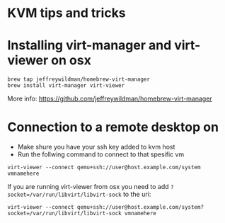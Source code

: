 # KVM tips and tricks



# Installing virt-manager and virt-viewer on osx
```
brew tap jeffreywildman/homebrew-virt-manager
brew install virt-manager virt-viewer
```
More info:  https://github.com/jeffreywildman/homebrew-virt-manager

# Connection to a remote desktop on
- Make shure you have your ssh key added to kvm host
- Run the follwing command to connect to that spesific vm
```
virt-viewer --connect qemu+ssh://user@host.example.com/system vmnamehere
```
If you are running virt-viewer from osx you need to add `?socket=/var/run/libvirt/libvirt-sock` to the uri:
```
virt-viewer --connect qemu+ssh://user@host.example.com/system?socket=/var/run/libvirt/libvirt-sock vmnamehere
```